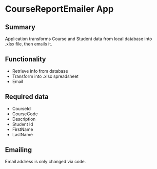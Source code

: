 # CourseReportEmailer App
## Summary
Application transforms Course and Student data from local database into .xlsx file, then emails it.
## Functionality
- Retrieve info from database
- Transform into .xlsx spreadsheet
- Email
## Required data
- CourseId
- CourseCode
- Description
- Student Id
- FirstName
- LastName
## Emailing
Email address is only changed via code. 
